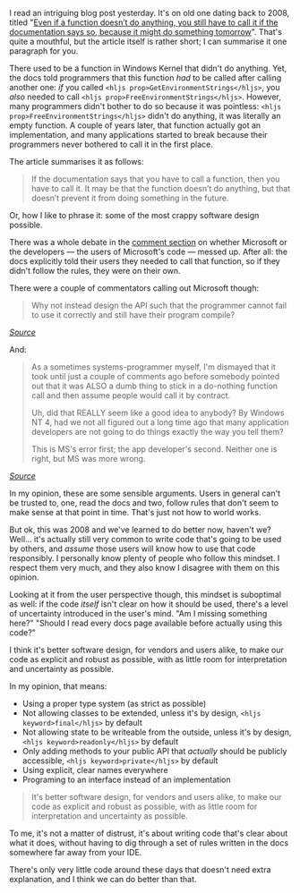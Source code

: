 I read an intriguing blog post yesterday. It's on old one dating back to 2008, titled "[Even if a function doesn’t do anything, you still have to call it if the documentation says so, because it might do something tomorrow](https://devblogs.microsoft.com/oldnewthing/20080925-00/?p=20763)". That's quite a mouthful, but the article itself is rather short; I can summarise it one paragraph for you.

There used to be a function in Windows Kernel that didn't do anything. Yet, the docs told programmers that this function _had_ to be called after calling another one: _if_ you called `<hljs prop>GetEnvironmentStrings</hljs>`, you _also_ needed to call `<hljs prop>FreeEnvironmentStrings</hljs>`. However, many programmers didn't bother to do so because it was pointless: `<hljs prop>FreeEnvironmentStrings</hljs>` didn't do anything, it was literally an empty function. A couple of years later, that function actually got an implementation, and many applications started to break because their programmers never bothered to call it in the first place.

The article summarises it as follows:

> If the documentation says that you have to call a function, then you have to call it. It may be that the function doesn’t do anything, but that doesn’t prevent it from doing something in the future.

Or, how I like to phrase it: some of the most crappy software design possible. 

There was a whole debate in the [comment section](https://web.archive.org/web/20100222121715/http://blogs.msdn.com/oldnewthing/archive/2008/09/25/8965129.aspx) on whether Microsoft or the developers — the users of Microsoft's code — messed up. After all: the docs explicitly told their users they needed to call that function, so if they didn't follow the rules, they were on their own.

There were a couple of commentators calling out Microsoft though:

> Why not instead design the API such that the programmer cannot fail to use it correctly and still have their program compile?

<em class="small center">
    <a href="https://web.archive.org/web/20100222121715/http://blogs.msdn.com/oldnewthing/archive/2008/09/25/8965129.aspx#8965837">Source</a>
</em>

And:

> As a sometimes systems-programmer myself, I'm dismayed that it took until just a couple of comments ago before somebody pointed out that it was ALSO a dumb thing to stick in a do-nothing function call and then assume people would call it by contract.
>
> Uh, did that REALLY seem like a good idea to anybody? By Windows NT 4, had we not all figured out a long time ago that many application developers are not going to do things exactly the way you tell them?
>
> This is MS's error first; the app developer's second. Neither one is right, but MS was more wrong.

<em class="small center">
    <a href="https://web.archive.org/web/20100222121715/http://blogs.msdn.com/oldnewthing/archive/2008/09/25/8965129.aspx#8966943">Source</a>
</em>

In my opinion, these are some sensible arguments. Users in general can't be trusted to, one, read the docs and two, follow rules that don't seem to make sense at that point in time. That's just not how to world works.

But ok, this was 2008 and we've learned to do better now, haven't we? Well… it's actually still very common to write code that's going to be used by others, and _assume_ those users will know how to use that code responsibly. I personally know plenty of people who follow this mindset. I respect them very much, and they also know I disagree with them on this opinion.

Looking at it from the user perspective though, this mindset is suboptimal as well: if the code _itself_ isn't clear on how it should be used, there's a level of uncertainty introduced in the user's mind. "Am I missing something here?" "Should I read every docs page available before actually using this code?"

I think it's better software design, for vendors and users alike, to make our code as explicit and robust as possible, with as little room for interpretation and uncertainty as possible.

In my opinion, that means:

- Using a proper type system (as strict as possible)
- Not allowing classes to be extended, unless it's by design, `<hljs keyword>final</hljs>` by default
- Not allowing state to be writeable from the outside, unless it's by design, `<hljs keyword>readonly</hljs>` by default
- Only adding methods to your public API that _actually_ should be publicly accessible, `<hljs keyword>private</hljs>` by default
- Using explicit, clear names everywhere
- Programing to an interface instead of an implementation

> It's better software design, for vendors and users alike, to make our code as explicit and robust as possible, with as little room for interpretation and uncertainty as possible.

To me, it's not a matter of distrust, it's about writing code that's clear about what it does, without having to dig through a set of rules written in the docs somewhere far away from your IDE. 

There's only very little code around these days that doesn't need extra explanation, and I think we can do better than that. 
